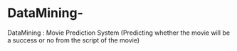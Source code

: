 DataMining-
===========

DataMining : Movie Prediction System (Predicting whether the movie will be a success or no from the script of the movie)
